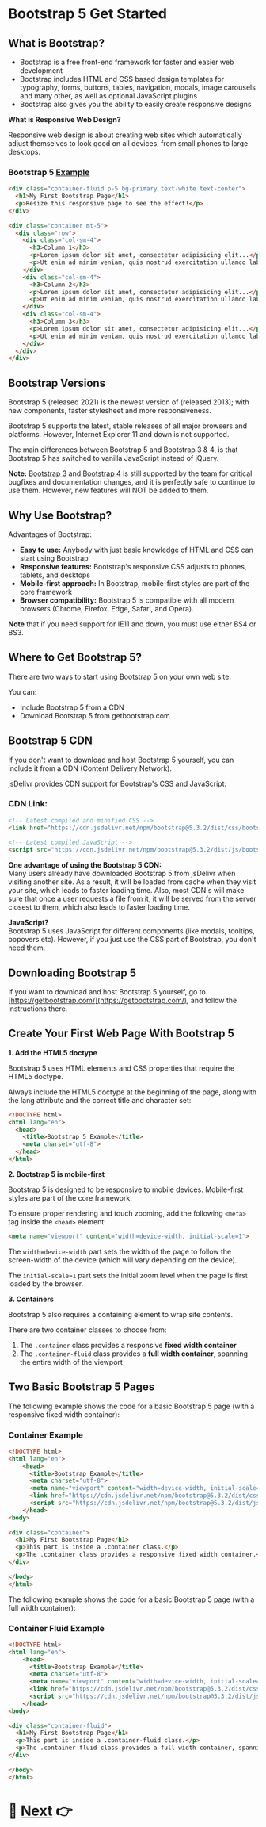 # Bootstrap 5 Get Started

## What is Bootstrap?

-   Bootstrap is a free front-end framework for faster and easier web development
-   Bootstrap includes HTML and CSS based design templates for typography, forms, buttons, tables, navigation, modals, image carousels and many other, as well as optional JavaScript plugins
-   Bootstrap also gives you the ability to easily create responsive designs

**What is Responsive Web Design?**  
  
Responsive web design is about creating web sites which automatically adjust themselves to look good on all devices, from small phones to large desktops.

### Bootstrap 5 [Example](01_Intro.html)
```html
<div class="container-fluid p-5 bg-primary text-white text-center">  
  <h1>My First Bootstrap Page</h1>  
  <p>Resize this responsive page to see the effect!</p>  
</div>  
  
<div class="container mt-5">  
  <div class="row">  
    <div class="col-sm-4">  
      <h3>Column 1</h3>  
      <p>Lorem ipsum dolor sit amet, consectetur adipisicing elit...</p>  
      <p>Ut enim ad minim veniam, quis nostrud exercitation ullamco laboris...</p>  
    </div>  
    <div class="col-sm-4">  
      <h3>Column 2</h3>  
      <p>Lorem ipsum dolor sit amet, consectetur adipisicing elit...</p>  
      <p>Ut enim ad minim veniam, quis nostrud exercitation ullamco laboris...</p>  
    </div>  
    <div class="col-sm-4">  
      <h3>Column 3</h3>  
      <p>Lorem ipsum dolor sit amet, consectetur adipisicing elit...</p>  
      <p>Ut enim ad minim veniam, quis nostrud exercitation ullamco laboris...</p>  
    </div>  
  </div>  
</div>
```
## Bootstrap Versions

Bootstrap 5 (released 2021) is the newest version of (released 2013); with new components, faster stylesheet and more responsiveness.

Bootstrap 5 supports the latest, stable releases of all major browsers and platforms. However, Internet Explorer 11 and down is not supported.

The main differences between Bootstrap 5 and Bootstrap 3 & 4, is that Bootstrap 5 has switched to vanilla JavaScript instead of jQuery.

**Note:** [Bootstrap 3]() and [Bootstrap 4]() is still supported by the team for critical bugfixes and documentation changes, and it is perfectly safe to continue to use them. However, new features will NOT be added to them.

## Why Use Bootstrap?

Advantages of Bootstrap:

-   **Easy to use:** Anybody with just basic knowledge of HTML and CSS can start using Bootstrap
-   **Responsive features:** Bootstrap's responsive CSS adjusts to phones, tablets, and desktops
-   **Mobile-first approach:** In Bootstrap, mobile-first styles are part of the core framework
-   **Browser compatibility:** Bootstrap 5 is compatible with all modern browsers (Chrome, Firefox, Edge, Safari, and Opera).

**Note** that if you need support for IE11 and down, you must use either BS4 or BS3.

## Where to Get Bootstrap 5?

There are two ways to start using Bootstrap 5 on your own web site.

You can:

-   Include Bootstrap 5 from a CDN
-   Download Bootstrap 5 from getbootstrap.com

## Bootstrap 5 CDN

If you don't want to download and host Bootstrap 5 yourself, you can include it from a CDN (Content Delivery Network).

jsDelivr provides CDN support for Bootstrap's CSS and JavaScript:

### CDN Link:
```html
<!-- Latest compiled and minified CSS -->  
<link href="https://cdn.jsdelivr.net/npm/bootstrap@5.3.2/dist/css/bootstrap.min.css" rel="stylesheet">  
  
<!-- Latest compiled JavaScript -->  
<script src="https://cdn.jsdelivr.net/npm/bootstrap@5.3.2/dist/js/bootstrap.bundle.min.js"></script>

```

**One advantage of using the Bootstrap 5 CDN:**  
Many users already have downloaded Bootstrap 5 from jsDelivr when visiting another site. As a result, it will be loaded from cache when they visit your site, which leads to faster loading time. Also, most CDN's will make sure that once a user requests a file from it, it will be served from the server closest to them, which also leads to faster loading time.  
  
**JavaScript?**  
Bootstrap 5 uses JavaScript for different components (like modals, tooltips, popovers etc). However, if you just use the CSS part of Bootstrap, you don't need them.

## Downloading Bootstrap 5

If you want to download and host Bootstrap 5 yourself, go to [https://getbootstrap.com/](https://getbootstrap.com/), and follow the instructions there.

## Create Your First Web Page With Bootstrap 5

**1. Add the HTML5 doctype**

Bootstrap 5 uses HTML elements and CSS properties that require the HTML5 doctype.

Always include the HTML5 doctype at the beginning of the page, along with the lang attribute and the correct title and character set:
```html
<!DOCTYPE html>  
<html lang="en">  
  <head>  
    <title>Bootstrap 5 Example</title>  
    <meta charset="utf-8">  
  </head>  
</html>
```
**2. Bootstrap 5 is mobile-first**

Bootstrap 5 is designed to be responsive to mobile devices. Mobile-first styles are part of the core framework.

To ensure proper rendering and touch zooming, add the following `<meta>` tag inside the `<head>` element:
```html
<meta name="viewport" content="width=device-width, initial-scale=1">
```

The `width=device-width` part sets the width of the page to follow the screen-width of the device (which will vary depending on the device).

The `initial-scale=1` part sets the initial zoom level when the page is first loaded by the browser.

**3. Containers**

Bootstrap 5 also requires a containing element to wrap site contents.

There are two container classes to choose from:

1.  The `.container` class provides a responsive **fixed width container**
2.  The `.container-fluid` class provides a **full width container**, spanning the entire width of the viewport

## Two Basic Bootstrap 5 Pages

The following example shows the code for a basic Bootstrap 5 page (with a responsive fixed width container):

### Container Example
```html
<!DOCTYPE html>  
<html lang="en">  
    <head>  
      <title>Bootstrap Example</title>  
      <meta charset="utf-8">  
      <meta name="viewport" content="width=device-width, initial-scale=1">  
      <link href="https://cdn.jsdelivr.net/npm/bootstrap@5.3.2/dist/css/bootstrap.min.css" rel="stylesheet">  
      <script src="https://cdn.jsdelivr.net/npm/bootstrap@5.3.2/dist/js/bootstrap.bundle.min.js"></script>  
    </head>  
<body>  
  
<div class="container">  
  <h1>My First Bootstrap Page</h1>  
  <p>This part is inside a .container class.</p>  
  <p>The .container class provides a responsive fixed width container.</p>  
</div>  
  
</body>  
</html>
```

The following example shows the code for a basic Bootstrap 5 page (with a full width container):

### Container Fluid Example
```html
<!DOCTYPE html>  
<html lang="en">  
    <head>  
      <title>Bootstrap Example</title>  
      <meta charset="utf-8">  
      <meta name="viewport" content="width=device-width, initial-scale=1">  
      <link href="https://cdn.jsdelivr.net/npm/bootstrap@5.3.2/dist/css/bootstrap.min.css" rel="stylesheet">  
      <script src="https://cdn.jsdelivr.net/npm/bootstrap@5.3.2/dist/js/bootstrap.bundle.min.js"></script>  
    </head>  
<body>  
  
<div class="container-fluid">  
  <h1>My First Bootstrap Page</h1>  
  <p>This part is inside a .container-fluid class.</p>  
  <p>The .container-fluid class provides a full width container, spanning the entire width of the viewport.</p>  
</div>  
  
</body>
</html>
```

#  📝  [Next](../02_Containers/01_Containers.md) 👉